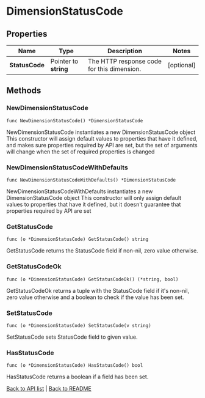 # DimensionStatusCode

## Properties

Name | Type | Description | Notes
------------ | ------------- | ------------- | -------------
**StatusCode** | Pointer to **string** | The HTTP response code for this dimension. | [optional] 

## Methods

### NewDimensionStatusCode

`func NewDimensionStatusCode() *DimensionStatusCode`

NewDimensionStatusCode instantiates a new DimensionStatusCode object
This constructor will assign default values to properties that have it defined,
and makes sure properties required by API are set, but the set of arguments
will change when the set of required properties is changed

### NewDimensionStatusCodeWithDefaults

`func NewDimensionStatusCodeWithDefaults() *DimensionStatusCode`

NewDimensionStatusCodeWithDefaults instantiates a new DimensionStatusCode object
This constructor will only assign default values to properties that have it defined,
but it doesn't guarantee that properties required by API are set

### GetStatusCode

`func (o *DimensionStatusCode) GetStatusCode() string`

GetStatusCode returns the StatusCode field if non-nil, zero value otherwise.

### GetStatusCodeOk

`func (o *DimensionStatusCode) GetStatusCodeOk() (*string, bool)`

GetStatusCodeOk returns a tuple with the StatusCode field if it's non-nil, zero value otherwise
and a boolean to check if the value has been set.

### SetStatusCode

`func (o *DimensionStatusCode) SetStatusCode(v string)`

SetStatusCode sets StatusCode field to given value.

### HasStatusCode

`func (o *DimensionStatusCode) HasStatusCode() bool`

HasStatusCode returns a boolean if a field has been set.


[Back to API list](../README.md#documentation-for-api-endpoints) | [Back to README](../README.md)
